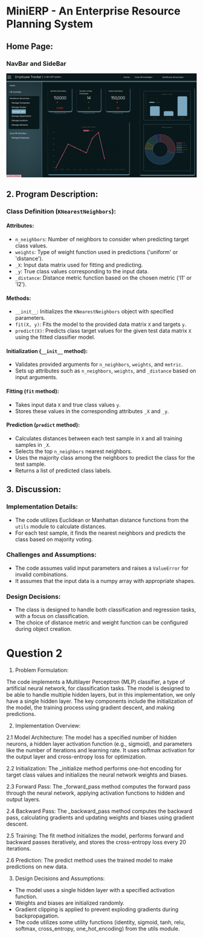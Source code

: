 # MiniERP - An Enterprise Resource Planning System

## Home Page:

### NavBar and SideBar
<img src="https://github.com/gowrishankar356/MiniERP/blob/main/readme_pics/DashBoard.png?raw=true">






## 2. Program Description:

### Class Definition (`KNearestNeighbors`):

#### Attributes:
- `n_neighbors`: Number of neighbors to consider when predicting target class values.
- `weights`: Type of weight function used in predictions ('uniform' or 'distance').
- `_X`: Input data matrix used for fitting and predicting.
- `_y`: True class values corresponding to the input data.
- `_distance`: Distance metric function based on the chosen metric ('l1' or 'l2').

#### Methods:
- `__init__`: Initializes the `KNearestNeighbors` object with specified parameters.
- `fit(X, y)`: Fits the model to the provided data matrix `X` and targets `y`.
- `predict(X)`: Predicts class target values for the given test data matrix `X` using the fitted classifier model.

#### Initialization (`__init__` method):
- Validates provided arguments for `n_neighbors`, `weights`, and `metric`.
- Sets up attributes such as `n_neighbors`, `weights`, and `_distance` based on input arguments.

#### Fitting (`fit` method):
- Takes input data `X` and true class values `y`.
- Stores these values in the corresponding attributes `_X` and `_y`.

#### Prediction (`predict` method):
- Calculates distances between each test sample in `X` and all training samples in `_X`.
- Selects the top `n_neighbors` nearest neighbors.
- Uses the majority class among the neighbors to predict the class for the test sample.
- Returns a list of predicted class labels.

## 3. Discussion:

### Implementation Details:
- The code utilizes Euclidean or Manhattan distance functions from the `utils` module to calculate distances.
- For each test sample, it finds the nearest neighbors and predicts the class based on majority voting.

### Challenges and Assumptions:
- The code assumes valid input parameters and raises a `ValueError` for invalid combinations.
- It assumes that the input data is a numpy array with appropriate shapes.

### Design Decisions:
- The class is designed to handle both classification and regression tasks, with a focus on classification.
- The choice of distance metric and weight function can be configured during object creation.

# Question 2
1. Problem Formulation:

The code implements a Multilayer Perceptron (MLP) classifier, a type of artificial neural network, for classification tasks. The model is designed to be able to handle multiple hidden layers, but in this implementation, we only have a single hidden layer. The key components include the initialization of the model, the training process using gradient descent, and making predictions.

2. Implementation Overview:

2.1 Model Architecture:
The model has a specified number of hidden neurons, a hidden layer activation function (e.g., sigmoid), and parameters like the number of iterations and learning rate.
It uses softmax activation for the output layer and cross-entropy loss for optimization.

2.2 Initialization:
The _initialize method performs one-hot encoding for target class values and initializes the neural network weights and biases.

2.3 Forward Pass:
The _forward_pass method computes the forward pass through the neural network, applying activation functions to hidden and output layers.

2.4 Backward Pass:
The _backward_pass method computes the backward pass, calculating gradients and updating weights and biases using gradient descent.

2.5 Training:
The fit method initializes the model, performs forward and backward passes iteratively, and stores the cross-entropy loss every 20 iterations.

2.6 Prediction:
The predict method uses the trained model to make predictions on new data.


3. Design Decisions and Assumptions:
* The model uses a single hidden layer with a specified activation function.
* Weights and biases are initialized randomly.
* Gradient clipping is applied to prevent exploding gradients during backpropagation.
* The code utilizes some utility functions (identity, sigmoid, tanh, relu, softmax, cross_entropy, one_hot_encoding) from the utils module.
